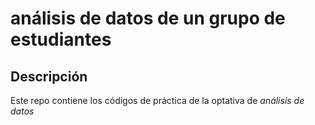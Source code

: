 # análisis de datos de un grupo de estudiantes
## Descripción
Este repo contiene los códigos de práctica de la optativa de *análisis de datos* 
